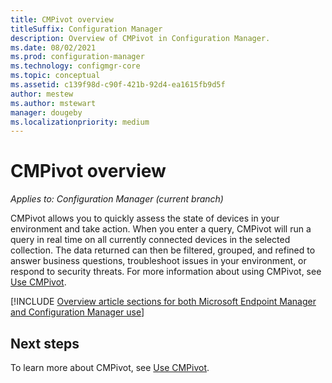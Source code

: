 ```yaml
---
title: CMPivot overview
titleSuffix: Configuration Manager
description: Overview of CMPivot in Configuration Manager.
ms.date: 08/02/2021
ms.prod: configuration-manager
ms.technology: configmgr-core
ms.topic: conceptual
ms.assetid: c139f98d-c90f-421b-92d4-ea1615fb9d5f
author: mestew
ms.author: mstewart
manager: dougeby
ms.localizationpriority: medium
---
```


# CMPivot overview

*Applies to: Configuration Manager (current branch)*

CMPivot allows you to quickly assess the state of devices in your environment and take action. When you enter a query, CMPivot will run a query in real time on all currently connected devices in the selected collection. The data returned can then be filtered, grouped, and refined to answer business questions, troubleshoot issues in your environment, or respond to security threats. For more information about using CMPivot, see [Use CMPivot](cmpivot.md).

[!INCLUDE [Overview article sections for both Microsoft Endpoint Manager and Configuration Manager use](includes/cmpivot-overview-shared.md)]


## Next steps

To learn more about CMPivot, see [Use CMPivot](cmpivot.md).

